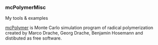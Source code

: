 ### mcPolymerMisc

My tools & examples

[mcPolymer](https://www.itc.tu-clausthal.de/mcpolymer/) is Monte Carlo simulation program of radical polymerization
created by Marco Drache, Georg Drache, Benjamin Hosemann and distibuted as free software.
